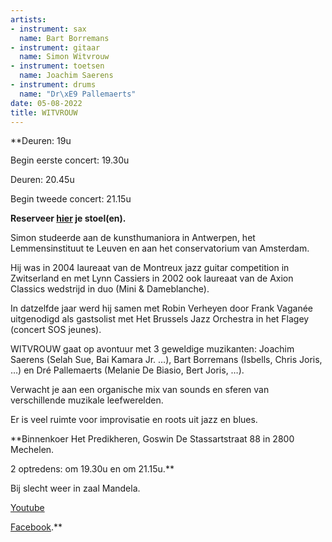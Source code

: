 ```yaml
---
artists:
- instrument: sax
  name: Bart Borremans
- instrument: gitaar
  name: Simon Witvrouw
- instrument: toetsen
  name: Joachim Saerens
- instrument: drums
  name: "Dr\xE9 Pallemaerts"
date: 05-08-2022
title: WITVROUW
---
```

**Deuren: 19u 

Begin eerste concert: 19.30u 

Deuren: 20.45u 

Begin tweede concert: 21.15u 

**Reserveer [hier](https://ticketshop.ticketmatic.com/mechelen/jazzzolder) je stoel(en).** 

Simon studeerde aan de kunsthumaniora in Antwerpen, het Lemmensinstituut te Leuven en aan het conservatorium 
van Amsterdam. 

Hij was in 2004 laureaat van de Montreux jazz guitar competition in Zwitserland en met Lynn Cassiers in 2002 ook 
laureaat van de Axion Classics wedstrijd in duo (Mini & Dameblanche). 

In datzelfde jaar werd hij samen met Robin Verheyen door Frank Vaganée uitgenodigd als gastsolist met Het Brussels 
Jazz Orchestra in het Flagey (concert SOS jeunes). 

WITVROUW gaat op avontuur met 3 geweldige muzikanten: Joachim Saerens (Selah Sue, Bai Kamara Jr. …), 
Bart Borremans (Isbells, Chris Joris, …) en Dré Pallemaerts (Melanie De Biasio, Bert Joris, …). 

Verwacht je aan een organische mix van sounds en sferen van verschillende muzikale leefwerelden. 

Er is veel ruimte voor improvisatie en roots uit jazz en blues.

**Binnenkoer Het Predikheren, Goswin De Stassartstraat 88 in 2800 Mechelen. 

2 optredens: om 19.30u en om 21.15u.** 

Bij slecht weer in zaal Mandela. 

[Youtube](https://www.youtube.com/watch?v=VhTNpR6g1p4) 

[Facebook](https://m.facebook.com/witvrouwmusic).**